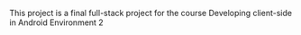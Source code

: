 This project is a final full-stack project for the course Developing client-side in Android Environment 2